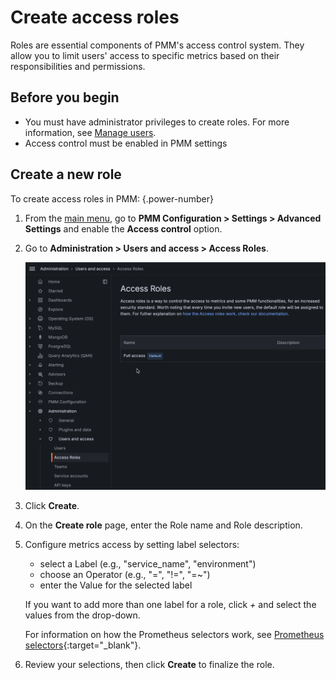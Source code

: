 
# Create access roles

Roles are essential components of PMM's access control system. They allow you to limit users' access to specific metrics based on their responsibilities and permissions.

## Before you begin

- You must have administrator privileges to create roles. For more information, see [Manage users](../../manage-users/index.md).
- Access control must be enabled in PMM settings

## Create a new role

To create access roles in PMM:
{.power-number}

1. From the [main menu](../../../reference/ui/ui_components.md), go to **PMM Configuration > Settings > Advanced Settings** and enable the **Access control** option.
2. Go to **Administration > Users and access > Access Roles**.

    ![PMM Access Control - Create role](../../../images/lbac/PMM_access_control_create_role.png)

3. Click **Create**.
4. On the **Create role** page, enter the Role name and Role description.
5. Configure metrics access by setting label selectors:
    - select a Label (e.g., "service_name", "environment")
    - choose an Operator (e.g., "=", "!=", "=~")
    - enter the Value for the selected label

    If you want to add more than one label for a role, click *+* and select the values from the drop-down.

    For information on how the Prometheus selectors work, see [Prometheus selectors](https://prometheus.io/docs/prometheus/latest/querying/basics/#time-series-selectors){:target="_blank"}.

6. Review your selections, then click **Create** to finalize the role.


